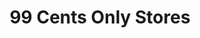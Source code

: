 ---
title: "99 Cents Only Stores"
url: /las-vegas/99-cents-only-stores-east-charleston-boulevard/
shop: Kramladen
---